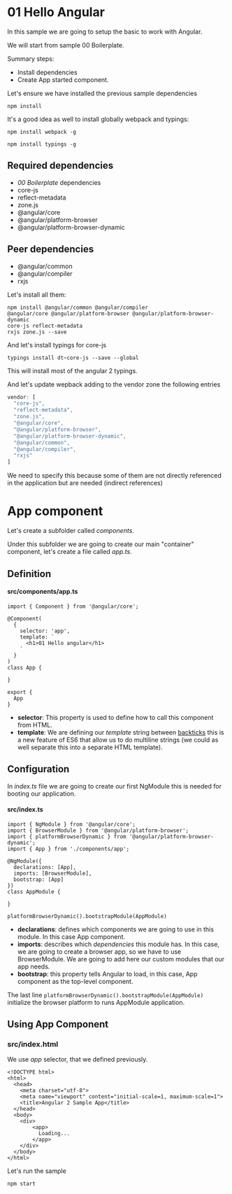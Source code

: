 # 01 Hello Angular

In this sample we are going to setup the basic to work with Angular.

We will start from sample 00 Boilerplate.

Summary steps:
- Install dependencies
- Create App started component.

Let's ensure we have installed the previous sample dependencies

```
npm install
```

It's a good idea as well to install globally webpack and
typings:

```
npm install webpack -g
```

```
npm install typings -g
```

## Required dependencies
- *00 Boilerplate* dependencies
- core-js
- reflect-metadata
- zone.js
- @angular/core
- @angular/platform-browser
- @angular/platform-browser-dynamic

## Peer dependencies

- @angular/common
- @angular/compiler
- rxjs

Let's install all them:

```
npm install @angular/common @angular/compiler
@angular/core @angular/platform-browser @angular/platform-browser-dynamic
core-js reflect-metadata
rxjs zone.js --save
```

And let's install typings for core-js

```
typings install dt~core-js --save --global
```

This will install most of the angular 2 typings.

And let's update wepback adding to the vendor zone the following
entries

```javascript
vendor: [
  "core-js",
  "reflect-metadata",
  "zone.js",
  "@angular/core",
  "@angular/platform-browser",
  "@angular/platform-browser-dynamic",
  "@angular/common",
  "@angular/compiler",
  "rxjs"
]
```
We need to specify this because some of them are not directly referenced in the application but are needed (indirect references)


# App component

Let's create a subfolder called _components_.

Under this subfolder we are going to create our main "container"
component, let's create a file called _app.ts_.

## Definition
#### src/components/app.ts

```
import { Component } from '@angular/core';

@Component(
  {
    selector: 'app',
    template: `
      <h1>01 Hello angular</h1>
    `
  }
)
class App {

}

export {
  App
}
```

- **selector**: This property is used to define how to call this component from HTML.
- **template**: We are defining our *template* string between [backticks](https://developer.mozilla.org/en-US/docs/Web/JavaScript/Reference/Template_literals) this is a new feature of ES6 that allow us to do multiline strings (we could as well separate this into a separate HTML template).

## Configuration

In *index.ts* file we are going to create our first NgModule this is needed for booting our application.

#### src/index.ts
```
import { NgModule } from '@angular/core';
import { BrowserModule } from '@angular/platform-browser';
import { platformBrowserDynamic } from '@angular/platform-browser-dynamic';
import { App } from './components/app';

@NgModule({
  declarations: [App],
  imports: [BrowserModule],
  bootstrap: [App]
})
class AppModule {

}

platformBrowserDynamic().bootstrapModule(AppModule)
```

- **declarations**: defines which components we are going to use in this module. In this case App component.
- **imports**: describes which *dependencies* this module has. In this case, we are going to create a browser app,
so we have to use BrowserModule. We are going to add here our custom modules that our app needs.
- **bootstrap**: this property tells Angular to load, in this case, App component as the top-level component.

The last line `platformBrowserDynamic().bootstrapModule(AppModule)` initialize the browser platform to runs AppModule application.

## Using App Component
### src/index.html

We use *app* selector, that we defined previously.
```
<!DOCTYPE html>
<html>
  <head>
    <meta charset="utf-8">
    <meta name="viewport" content="initial-scale=1, maximum-scale=1">
    <title>Angular 2 Sample App</title>
  </head>
  <body>
    <div>
        <app>
          Loading...
        </app>
    </div>
  </body>
</html>
```

Let's run the sample

```
npm start
```

